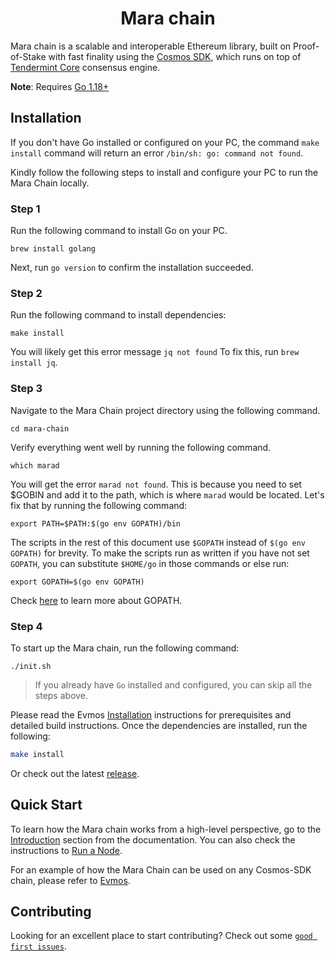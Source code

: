 <!--
parent:
  order: false
-->

<div align="center">
  <h1> Mara chain </h1>
</div>

Mara chain is a scalable and interoperable Ethereum library, built on Proof-of-Stake with fast finality using the [Cosmos SDK](https://github.com/cosmos/cosmos-sdk/), which runs on top of [Tendermint Core](https://github.com/tendermint/tendermint) consensus engine.

**Note**: Requires [Go 1.18+](https://golang.org/dl/)

## Installation

If you don't have Go installed or configured on your PC, the command `make install` command will return an error `/bin/sh: go: command not found`.

Kindly follow the following steps to install and configure your PC to run the Mara Chain locally.

### Step 1

Run the following command to install Go on your PC.
```
brew install golang
```
Next, run `go version` to confirm the installation succeeded.

### Step 2

Run the following command to install dependencies:

```
make install
```

You will likely get this error message `jq not found` To fix this, run `brew install jq`.

### Step 3

Navigate to the Mara Chain project directory using the following command.
```
cd mara-chain
```

Verify everything went well by running the following command.

```
which marad
```

You will get the error `marad not found`. This is because you need to set $GOBIN and add it to the path, which is where `marad` would be located. Let's fix that by running the following command:
```
export PATH=$PATH:$(go env GOPATH)/bin
```

The scripts in the rest of this document use `$GOPATH` instead of `$(go env GOPATH)` for brevity. To make the scripts run as written if you have not set `GOPATH`, you can substitute `$HOME/go` in those commands or else run:

```
export GOPATH=$(go env GOPATH)
```
Check [here](https://go.dev/doc/gopath_code#GOPATH) to learn more about GOPATH.

### Step 4

To start up the Mara chain, run the following command:
```
./init.sh
```

> If you already have `Go` installed and configured, you can skip all the steps above.


Please read the Evmos [Installation](https://docs.evmos.org/validators/quickstart/installation.html) instructions for prerequisites and detailed build instructions. Once the dependencies are installed, run the following:

```bash
make install
```

Or check out the latest [release](https://github.com/mara-labs/mara-chain/releases).


## Quick Start

To learn how the Mara chain works from a high-level perspective, go to the [Introduction](https://evmos.dev/intro/overview.html) section from the documentation. You can also check the instructions to [Run a Node](https://evmos.dev/quickstart/run_node.html).

For an example of how the Mara Chain can be used on any Cosmos-SDK chain, please refer to [Evmos](https://www.github.com/tharsis/evmos).

## Contributing

Looking for an excellent place to start contributing? Check out some [`good first issues`](https://github.com/mara-labs/mara-chain/issues?q=is%3Aopen+is%3Aissue+label%3A%22good+first+issue%22).